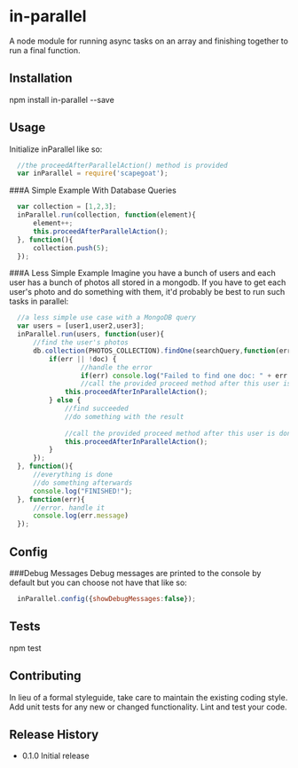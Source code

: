 # in-parallel
A node module for running async tasks on an array and finishing together to run a final function.

## Installation

  npm install in-parallel --save

## Usage
Initialize inParallel like so:
  ```javascript
	//the proceedAfterParallelAction() method is provided
	var inParallel = require('scapegoat');
  ```
###A Simple Example With Database Queries
  ```javascript
	var collection = [1,2,3];
	inParallel.run(collection, function(element){
		element++;
		this.proceedAfterParallelAction();
	}, function(){
		collection.push(5);
	});
  ```
###A Less Simple Example
Imagine you have a bunch of users and each user has a bunch of photos all stored in a mongodb. If you have to get each user's photo and do something with them, it'd probably be best to run such tasks in parallel:
  ```javascript
  	//a less simple use case with a MongoDB query
  	var users = [user1,user2,user3];
  	inParallel.run(users, function(user){
		//find the user's photos
		db.collection(PHOTOS_COLLECTION).findOne(searchQuery,function(err, doc) {
			if(err || !doc) {
			    	//handle the error
			    	if(err) console.log("Failed to find one doc: " + err.message);
		    		//call the provided proceed method after this user is done 
			   	this.proceedAfterInParallelAction();
			} else {
				//find succeeded
				//do something with the result
				
				//call the provided proceed method after this user is done 
			  	this.proceedAfterInParallelAction();
			}
		});
	}, function(){
		//everything is done
		//do something afterwards
		console.log("FINISHED!");
	}, function(err){
		//error. handle it
		console.log(err.message)
	});
```

## Config

###Debug Messages
  Debug messages are printed to the console by default but you can choose not have that like so:
  ```javascript
  	inParallel.config({showDebugMessages:false});
  ```

  

## Tests

  npm test

## Contributing

In lieu of a formal styleguide, take care to maintain the existing coding style.
Add unit tests for any new or changed functionality. Lint and test your code.

## Release History

* 0.1.0 Initial release
